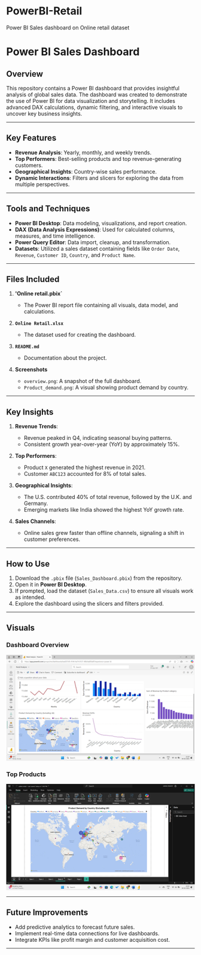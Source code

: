 # PowerBI-Retail
Power BI Sales dashboard on Online retail dataset
# Power BI Sales Dashboard

## Overview
This repository contains a Power BI dashboard that provides insightful analysis of global sales data. The dashboard was created to demonstrate the use of Power BI for data visualization and storytelling. It includes advanced DAX calculations, dynamic filtering, and interactive visuals to uncover key business insights.

---

## Key Features
- **Revenue Analysis**: Yearly, monthly, and weekly trends.
- **Top Performers**: Best-selling products and top revenue-generating customers.
- **Geographical Insights**: Country-wise sales performance.
- **Dynamic Interactions**: Filters and slicers for exploring the data from multiple perspectives.

---

## Tools and Techniques
- **Power BI Desktop**: Data modeling, visualizations, and report creation.
- **DAX (Data Analysis Expressions)**: Used for calculated columns, measures, and time intelligence.
- **Power Query Editor**: Data import, cleanup, and transformation.
- **Datasets**: Utilized a sales dataset containing fields like `Order Date`, `Revenue`, `Customer ID`, `Country`, and `Product Name`.

---

## Files Included
1. **'Online retail.pbix`**  
   - The Power BI report file containing all visuals, data model, and calculations.

2. **`Online Retail.xlsx`**  
   - The dataset used for creating the dashboard.

3. **`README.md`**  
   - Documentation about the project.

4. **Screenshots**  
   - `overview.png`: A snapshot of the full dashboard.  
   - `Product_demand.png`: A visual showing product demand by country.

---

## Key Insights
1. **Revenue Trends**:  
   - Revenue peaked in Q4, indicating seasonal buying patterns.  
   - Consistent growth year-over-year (YoY) by approximately 15%.

2. **Top Performers**:  
   - Product `X` generated the highest revenue in 2021.  
   - Customer `ABC123` accounted for 8% of total sales.

3. **Geographical Insights**:  
   - The U.S. contributed 40% of total revenue, followed by the U.K. and Germany.  
   - Emerging markets like India showed the highest YoY growth rate.

4. **Sales Channels**:  
   - Online sales grew faster than offline channels, signaling a shift in customer preferences.

---

## How to Use
1. Download the `.pbix` file (`Sales_Dashboard.pbix`) from the repository.
2. Open it in **Power BI Desktop**.
3. If prompted, load the dataset (`Sales_Data.csv`) to ensure all visuals work as intended.
4. Explore the dashboard using the slicers and filters provided.

---

## Visuals
### Dashboard Overview
![Dashboard Overview](overview.png)

### Top Products
![Product Demand by Country](Product_demand.png)

---

## Future Improvements
- Add predictive analytics to forecast future sales.
- Implement real-time data connections for live dashboards.
- Integrate KPIs like profit margin and customer acquisition cost.

---



